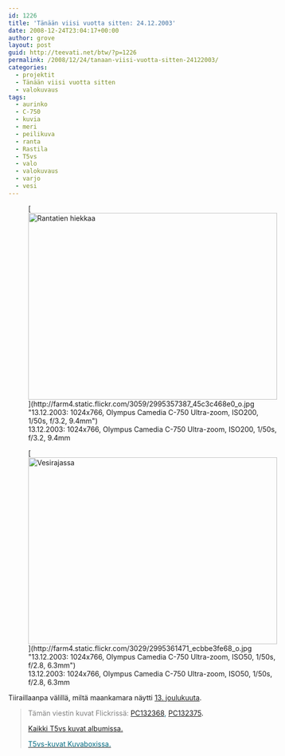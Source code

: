 ```yaml
---
id: 1226
title: 'Tänään viisi vuotta sitten: 24.12.2003'
date: 2008-12-24T23:04:17+00:00
author: grove
layout: post
guid: http://teevati.net/btw/?p=1226
permalink: /2008/12/24/tanaan-viisi-vuotta-sitten-24122003/
categories:
  - projektit
  - Tänään viisi vuotta sitten
  - valokuvaus
tags:
  - aurinko
  - C-750
  - kuvia
  - meri
  - peilikuva
  - ranta
  - Rastila
  - T5vs
  - valo
  - valokuvaus
  - varjo
  - vesi
---
```

<figure style="width: 500px" class="wp-caption aligncenter">[<img class="              " title="Rantatien hiekkaa" src="http://farm4.static.flickr.com/3059/2995357387_d16a103aba.jpg" alt="Rantatien hiekkaa" width="500" height="375" />](http://farm4.static.flickr.com/3059/2995357387_45c3c468e0_o.jpg "13.12.2003: 1024x766, Olympus Camedia C-750 Ultra-zoom, ISO200, 1/50s, f/3.2, 9.4mm")<figcaption class="wp-caption-text">13.12.2003: 1024x766, Olympus Camedia C-750 Ultra-zoom, ISO200, 1/50s, f/3.2, 9.4mm</figcaption></figure> <figure style="width: 500px" class="wp-caption aligncenter">[<img class="              " title="Vesirajassa" src="http://farm4.static.flickr.com/3029/2995361471_4d864b65f0.jpg" alt="Vesirajassa" width="500" height="375" />](http://farm4.static.flickr.com/3029/2995361471_ecbbe3fe68_o.jpg "13.12.2003: 1024x766, Olympus Camedia C-750 Ultra-zoom, ISO50, 1/50s, f/2.8, 6.3mm")<figcaption class="wp-caption-text">13.12.2003: 1024x766, Olympus Camedia C-750 Ultra-zoom, ISO50, 1/50s, f/2.8, 6.3mm</figcaption></figure> 

Tiiraillaanpa välillä, miltä maankamara näytti [13. joulukuuta](http://teevati.net/btw/2008/12/13/tanaan-viisi-vuotta-sitten-13122003/ "BTW · Tänään viisi vuotta sitten: 13.12.2003").

> <span style="color: #808080;">Tämän viestin kuvat Flickrissä:</span> <span style="color: #006a80;"><span style="color: #000000;"><span style="color: #006a80;"><span style="color: #000000;"><span style="color: #006a80;"><span style="color: #000000;"><span style="color: #006a80;"><a title="PC132368 on Flickr" href="http://www.flickr.com/photos/teevati/2995357387">PC132368</a>, <span style="color: #000000;"><a title="PC132375 on Flickr" href="http://www.flickr.com/photos/teevati/2995361471">PC132375</a>.</span></span></span></span></span></span></span></span>
> 
> [Kaikki T5vs kuvat albumissa.](/btw/flickr/album/72157607994204386/t5vs-all.html "BTW · T5vs-all")
> 
> [<span style="color: #006a80;">T5vs-kuvat Kuvaboxissa.</span>](http://www.kuvaboxi.fi/julkinen/29poj+taavetti-btw-t5vs.html "Kuvaboxi - BTW: T5vs (Taavetti)")